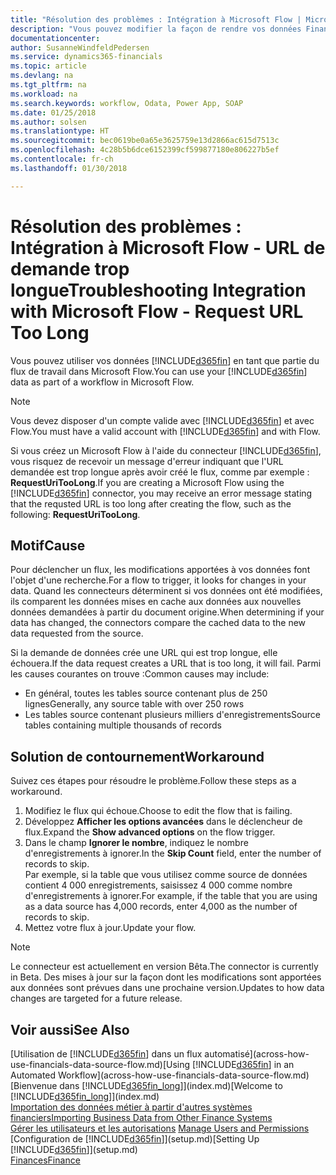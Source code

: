 ```yaml
---
title: "Résolution des problèmes : Intégration à Microsoft Flow | Microsoft Docs"
description: "Vous pouvez modifier la façon de rendre vos données Financials disponibles sous forme de données sources et spécifier une URL OData de vos services Web pour générer un flux de travail automatisé."
documentationcenter: 
author: SusanneWindfeldPedersen
ms.service: dynamics365-financials
ms.topic: article
ms.devlang: na
ms.tgt_pltfrm: na
ms.workload: na
ms.search.keywords: workflow, Odata, Power App, SOAP
ms.date: 01/25/2018
ms.author: solsen
ms.translationtype: HT
ms.sourcegitcommit: bec0619be0a65e3625759e13d2866ac615d7513c
ms.openlocfilehash: 4c28b5b6dce6152399cf599877180e806227b5ef
ms.contentlocale: fr-ch
ms.lasthandoff: 01/30/2018

---
```

# <a name="troubleshooting-integration-with-microsoft-flow---request-url-too-long"></a><span data-ttu-id="17862-103">Résolution des problèmes : Intégration à Microsoft Flow - URL de demande trop longue</span><span class="sxs-lookup"><span data-stu-id="17862-103">Troubleshooting Integration with Microsoft Flow - Request URL Too Long</span></span>
<span data-ttu-id="17862-104">Vous pouvez utiliser vos données [!INCLUDE[d365fin](includes/d365fin_md.md)] en tant que partie du flux de travail dans Microsoft Flow.</span><span class="sxs-lookup"><span data-stu-id="17862-104">You can use your [!INCLUDE[d365fin](includes/d365fin_md.md)] data as part of a workflow in Microsoft Flow.</span></span>  

> [!NOTE]  
>   <span data-ttu-id="17862-105">Vous devez disposer d'un compte valide avec [!INCLUDE[d365fin](includes/d365fin_md.md)] et avec Flow.</span><span class="sxs-lookup"><span data-stu-id="17862-105">You must have a valid account with [!INCLUDE[d365fin](includes/d365fin_md.md)] and with Flow.</span></span>  

<span data-ttu-id="17862-106">Si vous créez un Microsoft Flow à l'aide du connecteur [!INCLUDE[d365fin](includes/d365fin_md.md)], vous risquez de recevoir un message d'erreur indiquant que l'URL demandée est trop longue après avoir créé le flux, comme par exemple : **RequestUriTooLong**.</span><span class="sxs-lookup"><span data-stu-id="17862-106">If you are creating a Microsoft Flow using the [!INCLUDE[d365fin](includes/d365fin_md.md)] connector, you may receive an error message stating that the requsted URL is too long after creating the flow, such as the following: **RequestUriTooLong**.</span></span>

## <a name="cause"></a><span data-ttu-id="17862-107">Motif</span><span class="sxs-lookup"><span data-stu-id="17862-107">Cause</span></span>
<span data-ttu-id="17862-108">Pour déclencher un flux, les modifications apportées à vos données font l'objet d'une recherche.</span><span class="sxs-lookup"><span data-stu-id="17862-108">For a flow to trigger, it looks for changes in your data.</span></span> <span data-ttu-id="17862-109">Quand les connecteurs déterminent si vos données ont été modifiées, ils comparent les données mises en cache aux données aux nouvelles données demandées à partir du document origine.</span><span class="sxs-lookup"><span data-stu-id="17862-109">When determining if your data has changed, the connectors compare the cached data to the new data requested from the source.</span></span>  

<span data-ttu-id="17862-110">Si la demande de données crée une URL qui est trop longue, elle échouera.</span><span class="sxs-lookup"><span data-stu-id="17862-110">If the data request creates a URL that is too long, it will fail.</span></span> <span data-ttu-id="17862-111">Parmi les causes courantes on trouve :</span><span class="sxs-lookup"><span data-stu-id="17862-111">Common causes may include:</span></span>
- <span data-ttu-id="17862-112">En général, toutes les tables source contenant plus de 250 lignes</span><span class="sxs-lookup"><span data-stu-id="17862-112">Generally, any source table with over 250 rows</span></span>
- <span data-ttu-id="17862-113">Les tables source contenant plusieurs milliers d'enregistrements</span><span class="sxs-lookup"><span data-stu-id="17862-113">Source tables containing multiple thousands of records</span></span>

## <a name="workaround"></a><span data-ttu-id="17862-114">Solution de contournement</span><span class="sxs-lookup"><span data-stu-id="17862-114">Workaround</span></span>
<span data-ttu-id="17862-115">Suivez ces étapes pour résoudre le problème.</span><span class="sxs-lookup"><span data-stu-id="17862-115">Follow these steps as a workaround.</span></span>
1. <span data-ttu-id="17862-116">Modifiez le flux qui échoue.</span><span class="sxs-lookup"><span data-stu-id="17862-116">Choose to edit the flow that is failing.</span></span>
2. <span data-ttu-id="17862-117">Développez **Afficher les options avancées** dans le déclencheur de flux.</span><span class="sxs-lookup"><span data-stu-id="17862-117">Expand the **Show advanced options** on the flow trigger.</span></span>
3. <span data-ttu-id="17862-118">Dans le champ **Ignorer le nombre**, indiquez le nombre d'enregistrements à ignorer.</span><span class="sxs-lookup"><span data-stu-id="17862-118">In the **Skip Count** field, enter the number of records to skip.</span></span>  
<span data-ttu-id="17862-119">Par exemple, si la table que vous utilisez comme source de données contient 4 000 enregistrements, saisissez 4 000 comme nombre d'enregistrements à ignorer.</span><span class="sxs-lookup"><span data-stu-id="17862-119">For example, if the table that you are using as a data source has 4,000 records, enter 4,000 as the number of records to skip.</span></span>
4. <span data-ttu-id="17862-120">Mettez votre flux à jour.</span><span class="sxs-lookup"><span data-stu-id="17862-120">Update your flow.</span></span>

> [!NOTE]  
> <span data-ttu-id="17862-121">Le connecteur est actuellement en version Bêta.</span><span class="sxs-lookup"><span data-stu-id="17862-121">The connector is currently in Beta.</span></span> <span data-ttu-id="17862-122">Des mises à jour sur la façon dont les modifications sont apportées aux données sont prévues dans une prochaine version.</span><span class="sxs-lookup"><span data-stu-id="17862-122">Updates to how data changes are targeted for a future release.</span></span>


## <a name="see-also"></a><span data-ttu-id="17862-123">Voir aussi</span><span class="sxs-lookup"><span data-stu-id="17862-123">See Also</span></span>
<span data-ttu-id="17862-124">[Utilisation de [!INCLUDE[d365fin](includes/d365fin_md.md)] dans un flux automatisé](across-how-use-financials-data-source-flow.md)</span><span class="sxs-lookup"><span data-stu-id="17862-124">[Using [!INCLUDE[d365fin](includes/d365fin_md.md)] in an Automated Workflow](across-how-use-financials-data-source-flow.md)</span></span>  
<span data-ttu-id="17862-125">[Bienvenue dans [!INCLUDE[d365fin_long](includes/d365fin_long_md.md)]](index.md)</span><span class="sxs-lookup"><span data-stu-id="17862-125">[Welcome to [!INCLUDE[d365fin_long](includes/d365fin_long_md.md)]](index.md)</span></span>  
[<span data-ttu-id="17862-126">Importation des données métier à partir d'autres systèmes financiers</span><span class="sxs-lookup"><span data-stu-id="17862-126">Importing Business Data from Other Finance Systems</span></span>](upload-data.md)  
<span data-ttu-id="17862-127">[Gérer les utilisateurs et les autorisations](ui-how-users-permissions.md)  </span><span class="sxs-lookup"><span data-stu-id="17862-127">[Manage Users and Permissions](ui-how-users-permissions.md)  </span></span>  
<span data-ttu-id="17862-128">[Configuration de [!INCLUDE[d365fin](includes/d365fin_md.md)]](setup.md)</span><span class="sxs-lookup"><span data-stu-id="17862-128">[Setting Up [!INCLUDE[d365fin](includes/d365fin_md.md)]](setup.md)</span></span>  
[<span data-ttu-id="17862-129">Finances</span><span class="sxs-lookup"><span data-stu-id="17862-129">Finance</span></span>](finance.md)  

